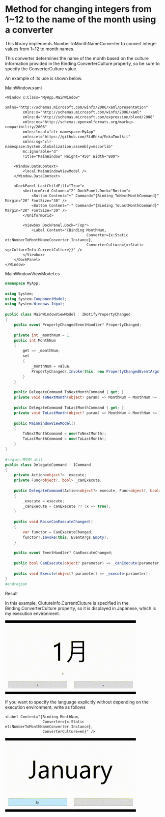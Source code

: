 # Method for changing integers from 1~12 to the name of the month using a converter

This library implements NumberToMonthNameConverter to convert integer values from 1~12 to month names.

This converter determines the name of the month based on the culture information provided in the Binding.ConverterCulture property, so be sure to specify the ConverterCulture value.

An example of its use is shown below.



MainWindow.xaml

```xaml
<Window x:Class="MyApp.MainWindow"
        xmlns="http://schemas.microsoft.com/winfx/2006/xaml/presentation"
        xmlns:x="http://schemas.microsoft.com/winfx/2006/xaml"
        xmlns:d="http://schemas.microsoft.com/expression/blend/2008"
        xmlns:mc="http://schemas.openxmlformats.org/markup-compatibility/2006"
        xmlns:local="clr-namespace:MyApp"
        xmlns:et="https://github.com/StdEnku/EnkuToolkit"
        xmlns:sg="clr-namespace:System.Globalization;assembly=mscorlib"
        mc:Ignorable="d"
        Title="MainWindow" Height="450" Width="800">

    <Window.DataContext>
        <local:MainWindowViewModel />
    </Window.DataContext>

    <DockPanel LastChildFill="True">
        <UniformGrid Columns="2" DockPanel.Dock="Bottom">
            <Button Content="+" Command="{Binding ToNextMonthCommand}" Margin="20" FontSize="30" />
            <Button Content="-" Command="{Binding ToLastMonthCommand}" Margin="20" FontSize="30" />
        </UniformGrid>

        <Viewbox DockPanel.Dock="Top">
            <Label Content="{Binding MonthNum, 
                                     Converter={x:Static et:NumberToMonthNameConverter.Instance}, 
                                     ConverterCulture={x:Static sg:CultureInfo.CurrentCulture}}" />
        </Viewbox>
    </DockPanel>
</Window>
```



MainWindowViewModel.cs

```c#
namespace MyApp;

using System;
using System.ComponentModel;
using System.Windows.Input;

public class MainWindowViewModel : INotifyPropertyChanged
{
    public event PropertyChangedEventHandler? PropertyChanged;

    private int _monthNum = 1;
    public int MonthNum
    {
        get => _monthNum;
        set
        {
            _monthNum = value;
            PropertyChanged?.Invoke(this, new PropertyChangedEventArgs(nameof(MonthNum)));
        }
    }

    public DelegateCommand ToNextMonthCommand { get; }
    private void ToNextMonth(object? param) => MonthNum = MonthNum >= 12 ? 1 : MonthNum + 1;

    public DelegateCommand ToLastMonthCommand { get; }
    private void ToLastMonth(object? param) => MonthNum = MonthNum <= 1 ? 12 : MonthNum - 1;

    public MainWindowViewModel()
    {
        ToNextMonthCommand = new(ToNextMonth);
        ToLastMonthCommand = new(ToLastMonth);
    }
}

#region MVVM util
public class DelegateCommand : ICommand
{
    private Action<object?> _execute;
    private Func<object?, bool> _canExecute;

    public DelegateCommand(Action<object?> execute, Func<object?, bool>? canExecute = null)
    {
        _execute = execute;
        _canExecute = canExecute ?? (x => true);
    }

    public void RaiseCanExecuteChanged()
    {
        var functor = CanExecuteChanged;
        functor?.Invoke(this, EventArgs.Empty);
    }

    public event EventHandler? CanExecuteChanged;

    public bool CanExecute(object? parameter) => _canExecute(parameter);

    public void Execute(object? parameter) => _execute(parameter);
}
#endregion
```

Result

In this example, ClutureInfo.CurrentCluture is specified in the Binding.ConverterCulture property, so it is displayed in Japanese, which is my execution environment.



![](../images/13_Example.gif)



If you want to specify the language explicitly without depending on the execution environment, write as follows

```xaml
<Label Content="{Binding MonthNum, 
                 Converter={x:Static et:NumberToMonthNameConverter.Instance}, 
                 ConverterCulture=en}" />
```



![](../images/13_Example_en.gif)